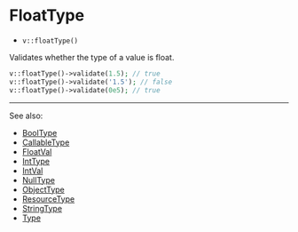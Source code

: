 # FloatType

- `v::floatType()`

Validates whether the type of a value is float.

```php
v::floatType()->validate(1.5); // true
v::floatType()->validate('1.5'); // false
v::floatType()->validate(0e5); // true
```

***
See also:

  * [BoolType](BoolType.md)
  * [CallableType](CallableType.md)
  * [FloatVal](FloatVal.md)
  * [IntType](IntType.md)
  * [IntVal](IntVal.md)
  * [NullType](NullType.md)
  * [ObjectType](ObjectType.md)
  * [ResourceType](ResourceType.md)
  * [StringType](StringType.md)
  * [Type](Type.md)
